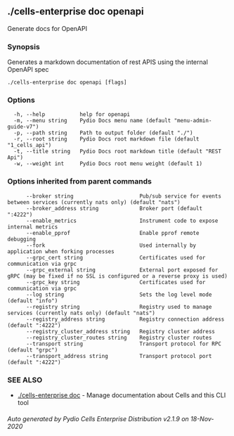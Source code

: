 ## ./cells-enterprise doc openapi

Generate docs for OpenAPI

### Synopsis

Generates a markdown documentation of rest APIS using the internal OpenAPI spec

```
./cells-enterprise doc openapi [flags]
```

### Options

```
  -h, --help           help for openapi
  -m, --menu string    Pydio Docs menu name (default "menu-admin-guide-v7")
  -p, --path string    Path to output folder (default "./")
  -r, --root string    Pydio Docs root markdown file (default "1_cells_api")
  -t, --title string   Pydio Docs root markdown title (default "REST Api")
  -w, --weight int     Pydio Docs root menu weight (default 1)
```

### Options inherited from parent commands

```
      --broker string                     Pub/sub service for events between services (currently nats only) (default "nats")
      --broker_address string             Broker port (default ":4222")
      --enable_metrics                    Instrument code to expose internal metrics
      --enable_pprof                      Enable pprof remote debugging
      --fork                              Used internally by application when forking processes
      --grpc_cert string                  Certificates used for communication via grpc
      --grpc_external string              External port exposed for gRPC (may be fixed if no SSL is configured or a reverse proxy is used)
      --grpc_key string                   Certificates used for communication via grpc
      --log string                        Sets the log level mode (default "info")
      --registry string                   Registry used to manage services (currently nats only) (default "nats")
      --registry_address string           Registry connection address (default ":4222")
      --registry_cluster_address string   Registry cluster address
      --registry_cluster_routes string    Registry cluster routes
      --transport string                  Transport protocol for RPC (default "grpc")
      --transport_address string          Transport protocol port (default ":4222")
```

### SEE ALSO

* [./cells-enterprise doc](./cells-enterprise-doc)	 - Manage documentation about Cells and this CLI tool

###### Auto generated by Pydio Cells Enterprise Distribution v2.1.9 on 18-Nov-2020
